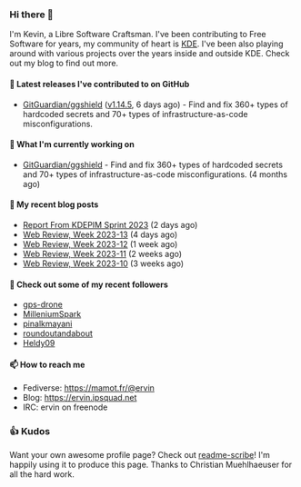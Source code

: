 ### Hi there 👋

I'm Kevin, a Libre Software Craftsman. I've been contributing to Free Software for years,
my community of heart is [KDE](https://kde.org). I've been also playing around with various
projects over the years inside and outside KDE. Check out my blog to find out more.

#### 🔭 Latest releases I've contributed to on GitHub

- [GitGuardian/ggshield](https://github.com/GitGuardian/ggshield) ([v1.14.5](https://github.com/GitGuardian/ggshield/releases/tag/v1.14.5), 6 days ago) - Find and fix 360&#43; types of hardcoded secrets and 70&#43; types of infrastructure-as-code misconfigurations.

#### 🌱 What I'm currently working on

- [GitGuardian/ggshield](https://github.com/GitGuardian/ggshield) - Find and fix 360&#43; types of hardcoded secrets and 70&#43; types of infrastructure-as-code misconfigurations. (4 months ago)

#### 📜 My recent blog posts

- [Report From KDEPIM Sprint 2023](https://ervin.ipsquad.net/blog/2023/04/02/report-from-kdepim-sprint-2023/) (2 days ago)
- [Web Review, Week 2023-13](https://ervin.ipsquad.net/blog/2023/03/31/web-review-week-2023-13/) (4 days ago)
- [Web Review, Week 2023-12](https://ervin.ipsquad.net/blog/2023/03/24/web-review-week-2023-12/) (1 week ago)
- [Web Review, Week 2023-11](https://ervin.ipsquad.net/blog/2023/03/17/web-review-week-2023-11/) (2 weeks ago)
- [Web Review, Week 2023-10](https://ervin.ipsquad.net/blog/2023/03/10/web-review-week-2023-10/) (3 weeks ago)

#### 👯 Check out some of my recent followers

- [gps-drone](https://github.com/gps-drone)
- [MilleniumSpark](https://github.com/MilleniumSpark)
- [pinalkmayani](https://github.com/pinalkmayani)
- [roundoutandabout](https://github.com/roundoutandabout)
- [Heldy09](https://github.com/Heldy09)

#### 📫 How to reach me

- Fediverse: https://mamot.fr/@ervin
- Blog: https://ervin.ipsquad.net
- IRC: ervin on freenode

### 👍 Kudos

Want your own awesome profile page? Check out [readme-scribe](https://github.com/muesli/readme-scribe)!
I'm happily using it to produce this page. Thanks to Christian Muehlhaeuser for all the hard work.

